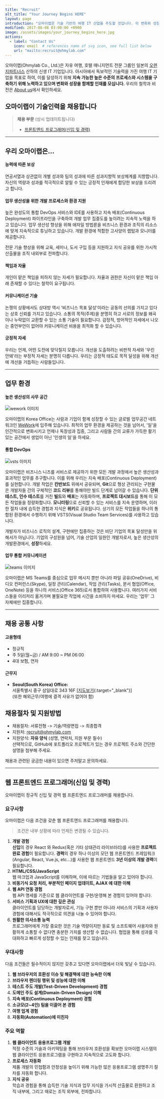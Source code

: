 ```yaml
---
title: "Recruit"
alt_title: "Your Journey Begins HERE"
layout: page
introduction: "오마이랩은 기술 기반의 여행 IT 산업을 주도할 것입니다. 이 변화와 성장을 함께할 인재를 모십니다."
modified: 2017-08-08 03:00:00 +0900
image: /assets/images/your_journey_begins_here.jpg
actions:
  - label: "Contact Us"
    icon: email  # references name of svg icon, see full list below
    url: "mailto:recruit@ohmylab.com"
---
```


오마이랩(Ohmylab Co., Ltd.)은 자유 여행, 호텔 매니지먼트 전문 그룹인 일본의 [오렌지파트너스](http://orengep.com) 산하의 신생 IT 기업입니다. 아시아에서 독보적인 기술력을 가진 여행 IT 기업을 목표로 하여, 이를 달성하기 위해 **지속 가능한 높은 수준의 프로세스와 시스템을 구축하기 위해 노력하고 있으며 변화와 성장을 함께할 인재를 모십니다.** 우리의 철학과 비전은 [About us](/about)에서 확인하세요.

## 오마이랩이 기술인력을 채용합니다

> **채용 부문** (상시 업데이트됩니다)
>
> * [프론트엔드 프로그래머(신입 및 경력)](#front-end-programmer)

---

## 우리 오마이랩은...

#### 능력에 따른 보상

연공서열과 상관없이 개별 성과와 팀의 성과에 따른 성과지향적 보상체계를 지향합니다. 자신의 역량과 성과를 적극적으로 알릴 수 있는 긍정적 인재에게 합당한 보상을 드리려고 합니다.

#### 업무 생산성을 위한 개발 프로세스와 환경 지원

높은 완성도의 통합 DevOps 서비스와 IDE를 사용하고 지속 배포(Continuous Deployment) 파이프라인을 구축하여 개발 업무 집중도를 높이려는 지속적 노력을 하고 있습니다. 업무 생산성 향상을 위해 애자일 방법론을 비즈니스 환경과 조직의 리소스에 맞게 지속적으로 튜닝하고 있습니다. 개발 환경에 적합한 고사양의 랩탑과 모니터를 제공합니다.

전문 기술 향상을 위해 교육, 세미나, 도서 구입 등을 지원하고 지식 공유를 위한 가시적 산출물을 조직 내외부로 전파합니다.

#### 책임과 자율

개인이 맡은 책임을 피하지 않는 자세가 필요합니다. 자율과 권한은 자신이 맡은 책임 아래 존재할 수 있다는 철학이 요구됩니다.

#### 커뮤니케이션 기술

논쟁의 상황에서도 상대방 역시 '비즈니스 목표 달성'이라는 공동의 선의를 가지고 있다는 상호 신뢰를 가지고 있습니다. 소통의 목적(주제)을 분명히 하고 서로의 정보를 왜곡이나 누락없이 교환할 수 있는 소통 기술이 필요합니다. 감정적, 방어적인 자세에서 나오는 중언부언이 없어야 커뮤니케이션 비용을 최적화 할 수 있습니다.

#### 긍정적 자세

우리는 언제, 어떤 도전에 맞닥칠지 모릅니다. 개선을 도출하려는 비판적 자세와 '우린 안돼'라는 부정적 자세는 분명히 다릅니다. 우리는 긍정적 태도로 목적 달성을 위해 개선에 개선을 거듭하는 사람들입니다.

---

## 업무 환경

#### 높은 생산성의 사무 공간

![wework 이미지](/assets/images/homepage/recruit-wework.jpg)

오마이랩의 Korea Office는 사람과 기업이 함께 성장할 수 있는 글로벌 업무공간 네트워크인 [WeWork](https://www.wework.com/ko-KR/)에 입주해 있습니다. 최적의 업무 환경을 제공하는 것을 넘어서, '일'을 인간적으로 변화시키고 언제나 독창성과 집중, 그리고 사람들 간의 교류가 가득한 활기 있는 공간에서 생업이 아닌 '인생의 일'을 하세요.

#### 통합 DevOps

![vsts 이미지](/assets/images/homepage/recruit-vsts.png)

오마이랩은 비즈니스 니즈를 서비스로 제공하기 위한 모든 개발 과정에서 높은 생산성과 효과적인 업무를 추구합니다. 이를 위해 우리는 지속 배포(Continuous Deployment)를 실현합니다. 개발 작업은 **칸반보드** 위에서 공유되며, **Git**으로 형상 관리되는 구현물은 개발자들 간의 구체적인 **코드 리뷰**를 통해야만 빌드 단계로 넘어갈 수 있습니다. **단위 테스트, 인수 테스트**를 거친 **빌드**와 **배포**는 자동화하며, **프로젝트 대시보드**를 통해 이 모든 작업들을 정량화합니다. **모니터링**으로 신뢰할 수 있는 서비스를 지속 운영하며, 이러한 절차 내에 습득한 경험과 지식은 **위키**로 공유됩니다. 상기의 모든 작업들을 하나의 통합된 환경에서 수행하기 위해 VSTS(Visual Studio Team Services)를 사용하고 있습니다.

개발자가 비즈니스 로직의 설계, 구현에만 집중하는 것은 비단 기업의 목표 달성만을 위해서가 아닙니다. 기업의 구성원을 넘어, 기술 산업의 일원인 개발자로서, 높은 생산성의 개발환경에서, **성장**하세요.

#### 업무 통합 커뮤니케이션

![teams 이미지](/assets/images/homepage/recruit-teams.jpg)

오마이랩은 MS Teams를 중심으로 업무 메시지 뿐만 아니라 파일 공유(OneDrive), 비디오 컨퍼런스(Skype), 일정 관리(Calendar), 작업 관리(Tasks), 문서 협업(Office, OneNote) 등을 하나의 서비스(Office 365)로서 통합하여 사용합니다. 여러가지 서비스들을 이리저리 옮겨가며 불필요한 작업에 시간을 소비하지 마세요. 우리는 '업무' 그 자체에만 집중합니다.

---

## 채용 공통 사항

#### 고용형태

- 정규직
- 주 5일(월~금) / AM 9:00 ~ PM 06:00
- 4대 보험, 연차

#### 근무지

- **Seoul(South Korea) Office:**<br />
  서울특별시 중구 삼일대로 343 16F [[지도보기](https://goo.gl/maps/pb7unR1iSKr){:target="\_blank"}]<br />
  (또한 해외근무/여행에 결격 사유가 없어야 함)

## 채용절차 및 지원방법

- 채용절차: 서류전형 -> 기술/역량면접 -> 최종합격
- 지원처: [recruit@ohmylab.com](mailto:recruit@ohmylab.com)
- 지원양식: **자유 양식** (성명, 연락처, 지원 부문 필수) <br /> 선택적으로, GitHub에 포트폴리오 프로젝트가 있는 경우 프로젝트 주소와 간단한 설명을 첨부해 주세요.

채용과 관련된 궁금한 내용이 있으면 주저말고 문의하세요.

---

## <span id="front-end-programmer">웹 프론트엔드 프로그래머(신입 및 경력)</span>

오마이랩이 정규직 신입 및 경력 웹 프론트엔드 프로그래머를 채용합니다.

### 요구사항

오마이랩은 다음 조건을 갖춘 웹 프론트엔드 프로그래머를 채용합니다.

> 조건은 내부 상황에 따라 언제든 변경될 수 있습니다.

1. **개발 경험**<br />**신입**의 경우 React 와 Redux(혹은 기타 상태관리 라이브러리)를 사용한 **프로젝트 완료 경험**이 필요합니다. **경력**의 경우 하나 이상의 모던 웹 프론트엔드 프레임워크(Angular, React, Vue.js, etc...)를 사용한 웹 프론트엔드 **3년 이상의 개발 경력**이 필요합니다.
1. **HTML/CSS/JavaScript**<br />웹 마크업과 JavaScript를 이해하며, 이에 따르는 기법들을 알고 있어야 합니다.
1. **비동기식 요청 처리, 부분적인 페이지 업데이트, AJAX 에 대한 이해**
1. **웹 API 연동 경험**<br />웹 API 명세를 기준으로 웹 클라이언트를 구현/운영해 본 경험이 있어야 합니다.
1. **서비스 기획과 UX에 대한 깊은 관심**<br />클라이언트를 담당하는 개발자로서, 기능 구현 뿐만 아니라 서비스의 기획과 사용자 경험에 대해서도 적극적으로 의견을 나눌 수 있어야 합니다.
1. **원활한 의사소통 능력**<br />프로그래머에게 가장 중요한 것은 기술 역량이지만 동료 및 소프트웨어 사용자와 원활하게 소통할 수 없다면 충분한 가치를 생산할 수 없습니다. 협업을 통해 성과를 극대화하고 빠르게 성정할 수 있는 인재를 찾고 있습니다.

### 우대사항

다음 조건들은 필수적이지 않지만 갖추고 있다면 오마이랩에서 더욱 빛날 수 있습니다.

1. **웹 브라우저의 호환성 이슈 및 해결책에 대한 능숙한 이해**
1. **브라우저 렌더링 행위 및 성능에 대한 이해**
1. **테스트 주도 개발(Test-Driven Development) 경험**
1. **도메인 주도 설계(Domain-Driven Design) 이해**
1. **지속 배포(Continuous Deployment) 경험**
1. **소규모(2~4인) 팀을 이끌어 본 경험**
1. **여행 업계 경험**
1. **자동화(Automation)에 미친자**

### 주요 역할

1. **웹 클라이언트 응용프로그램 개발**<br />적정 수준의 기술과 아키텍팅을 통해 브라우저 호환성을 확보한 오마이랩 시스템의 웹 클라이언트 응용프로그램을 구현하고 지속적으로 고도화 합니다.
1. **프로세스 자동화**<br />제품 개발의 민첩함과 안정성을 높이기 위해 가능한 많은 응용프로그램 생명주기 절차를 자동화 합니다.
1. **지식 공유**<br />학습과 경험을 통해 습득한 기술 지식과 업무 지식을 가시적 산출물로 환원하고 조직 내부에, 그리고 때로는 조직 외부에, 전파합니다.
